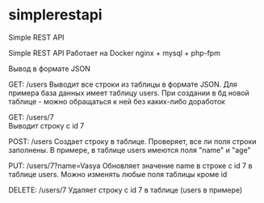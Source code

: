 # simplerestapi
Simple REST API 

Simple REST API
Работает на Docker
nginx + mysql + php-fpm

Вывод в формате JSON

GET: /users
Выводит все строки из таблицы в формате JSON. Для примера база данных имеет таблицу users. При создании в бд новой таблице - можно обращаться к ней без каких-либо доработок

GET: /users/7   
Выводит строку с id 7

POST: /users
Создает строку в таблице. Проверяет, все ли поля строки заполнены. В примере, в таблице users имеются поля "name" и "age"

PUT: /users/7?name=Vasya
Обновляет значение name в строке c id 7 в таблице users. Можно изменять любые поля таблицы кроме id

DELETE: /users/7
Удаляет строку с id 7 в таблице (users в примере)

